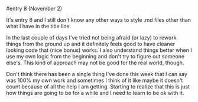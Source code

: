 #entry 8 (November 2)

It's entry 8 and I still don't know any other ways to style .md files other than what I have in the title line.

In the last couple of days I've tried not being afraid (or lazy) to rework things from the ground up and it definitely feels good to have cleaner looking code that (nice bonus) works. I also understand things better when I use my own logic from the beginning and don't try to figure out someone else's. This kind of approach may not be good for the real world, though.

Don't think there has been a single thing I've done this week that I can say was 100% my own work and sometimes I think of it like maybe it doesn't count because of all the help I am getting. Starting to realize that this is just how things are going to be for a while and I need to learn to be ok with it.
